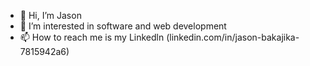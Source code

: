- 👋 Hi, I’m Jason
- 👀 I’m interested in software and web development
- 📫 How to reach me is my Linkedln (linkedin.com/in/jason-bakajika-7815942a6)

<!---
PensiveSpy/PensiveSpy is a ✨ special ✨ repository because its `README.md` (this file) appears on your GitHub profile.
You can click the Preview link to take a look at your changes.
--->
